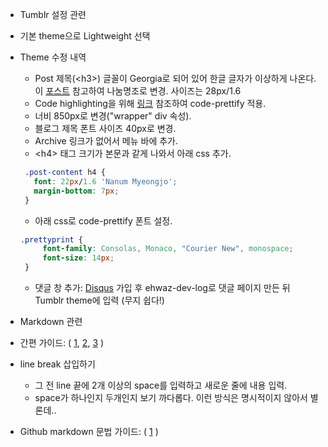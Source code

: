 * Tumblr 설정 관련
 * 기본 theme으로 Lightweight 선택
 * Theme 수정 내역
   * Post 제목(&lt;h3>) 글꼴이 Georgia로 되어 있어 한글 글자가 이상하게 나온다.  
   이 [포스트](http://valleyofwind.tumblr.com/post/47005704523/tumblr%EC%97%90-%EA%B5%AC%EA%B8%80-%EC%9B%B9%ED%8F%B0%ED%8A%B8-%EB%82%98%EB%88%94%EA%B3%A0%EB%94%95-%EC%A0%81%EC%9A%A9%ED%95%98%EA%B8%B0) 참고하여 나눔명조로 변경. 사이즈는 28px/1.6
   * Code highlighting을 위해 [링크](http://ramyabot.tumblr.com/post/139379919001/tumblr-code-highlighting) 참조하여 code-prettify 적용.
   * 너비 850px로 변경("wrapper" div 속성).
   * 블로그 제목 폰트 사이즈 40px로 변경.
   * Archive 링크가 없어서 메뉴 바에 추가.
   * &lt;h4> 태그 크기가 본문과 같게 나와서 아래 css 추가.  
    ```css
     .post-content h4 {
       font: 22px/1.6 'Nanum Myeongjo';
       margin-bottom: 7px;
     }
    ```
   * 아래 css로 code-prettify 폰트 설정.
   ```css
   .prettyprint {
        font-family: Consolas, Monaco, "Courier New", monospace;
        font-size: 14px;
    }
   ```
   * 댓글 창 추가: [Disqus](https://disqus.com) 가입 후 ehwaz-dev-log로 댓글 페이지 만든 뒤 Tumblr theme에 입력 (무지 쉽다!)


* Markdown 관련
 * 간편 가이드: ( [1](http://blog.kalkin7.com/2014/02/10/lets-write-using-markdown/), [2](http://sergeswin.com/1013),
 [3](http://markdown-guide.readthedocs.org/en/latest/basics.html) )
 * line break 삽입하기
   * 그 전 line 끝에 2개 이상의 space를 입력하고 새로운 줄에 내용 입력.
   * space가 하나인지 두개인지 보기 까다롭다. 이런 방식은 명시적이지 않아서 별론데..
 * Github markdown 문법 가이드: ( [1](https://nolboo.github.io/blog/2014/03/25/github-flavored-markdown) )
